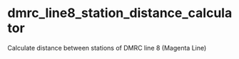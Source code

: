 # dmrc_line8_station_distance_calculator
Calculate distance between stations of DMRC line 8 (Magenta Line)
